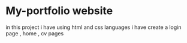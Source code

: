 # My-portfolio website
in this project i have using html and css languages
i have create a login page , home , cv pages
